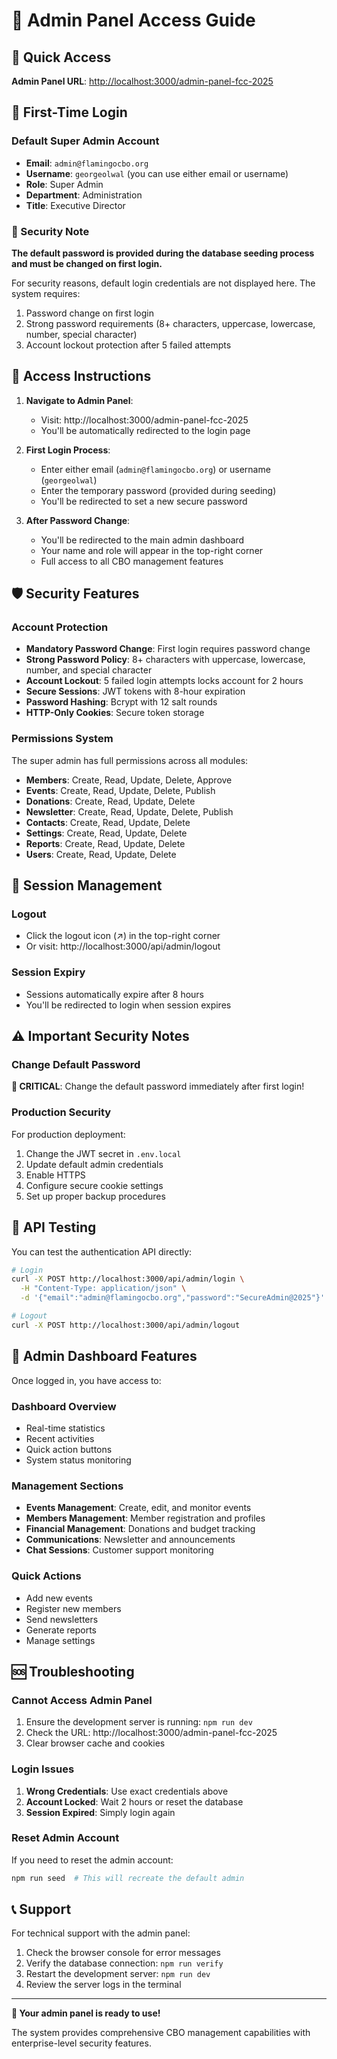 # 🔐 Admin Panel Access Guide

## 🎯 Quick Access

**Admin Panel URL**: [http://localhost:3000/admin-panel-fcc-2025](http://localhost:3000/admin-panel-fcc-2025)

## 🔑 First-Time Login

### Default Super Admin Account

- **Email**: `admin@flamingocbo.org`
- **Username**: `georgeolwal` (you can use either email or username)
- **Role**: Super Admin
- **Department**: Administration
- **Title**: Executive Director

### 🔐 Security Note

**The default password is provided during the database seeding process and must be changed on first login.**

For security reasons, default login credentials are not displayed here. The system requires:

1. Password change on first login
2. Strong password requirements (8+ characters, uppercase, lowercase, number, special character)
3. Account lockout protection after 5 failed attempts

## 🚀 Access Instructions

1. **Navigate to Admin Panel**:

   - Visit: http://localhost:3000/admin-panel-fcc-2025
   - You'll be automatically redirected to the login page

2. **First Login Process**:

   - Enter either email (`admin@flamingocbo.org`) or username (`georgeolwal`)
   - Enter the temporary password (provided during seeding)
   - You'll be redirected to set a new secure password

3. **After Password Change**:
   - You'll be redirected to the main admin dashboard
   - Your name and role will appear in the top-right corner
   - Full access to all CBO management features

## 🛡️ Security Features

### Account Protection

- **Mandatory Password Change**: First login requires password change
- **Strong Password Policy**: 8+ characters with uppercase, lowercase, number, and special character
- **Account Lockout**: 5 failed login attempts locks account for 2 hours
- **Secure Sessions**: JWT tokens with 8-hour expiration
- **Password Hashing**: Bcrypt with 12 salt rounds
- **HTTP-Only Cookies**: Secure token storage

### Permissions System

The super admin has full permissions across all modules:

- **Members**: Create, Read, Update, Delete, Approve
- **Events**: Create, Read, Update, Delete, Publish
- **Donations**: Create, Read, Update, Delete
- **Newsletter**: Create, Read, Update, Delete, Publish
- **Contacts**: Create, Read, Update, Delete
- **Settings**: Create, Read, Update, Delete
- **Reports**: Create, Read, Update, Delete
- **Users**: Create, Read, Update, Delete

## 🔄 Session Management

### Logout

- Click the logout icon (↗️) in the top-right corner
- Or visit: http://localhost:3000/api/admin/logout

### Session Expiry

- Sessions automatically expire after 8 hours
- You'll be redirected to login when session expires

## ⚠️ Important Security Notes

### Change Default Password

**🚨 CRITICAL**: Change the default password immediately after first login!

### Production Security

For production deployment:

1. Change the JWT secret in `.env.local`
2. Update default admin credentials
3. Enable HTTPS
4. Configure secure cookie settings
5. Set up proper backup procedures

## 🧪 API Testing

You can test the authentication API directly:

```bash
# Login
curl -X POST http://localhost:3000/api/admin/login \
  -H "Content-Type: application/json" \
  -d '{"email":"admin@flamingocbo.org","password":"SecureAdmin@2025"}'

# Logout
curl -X POST http://localhost:3000/api/admin/logout
```

## 🔧 Admin Dashboard Features

Once logged in, you have access to:

### Dashboard Overview

- Real-time statistics
- Recent activities
- Quick action buttons
- System status monitoring

### Management Sections

- **Events Management**: Create, edit, and monitor events
- **Members Management**: Member registration and profiles
- **Financial Management**: Donations and budget tracking
- **Communications**: Newsletter and announcements
- **Chat Sessions**: Customer support monitoring

### Quick Actions

- Add new events
- Register new members
- Send newsletters
- Generate reports
- Manage settings

## 🆘 Troubleshooting

### Cannot Access Admin Panel

1. Ensure the development server is running: `npm run dev`
2. Check the URL: http://localhost:3000/admin-panel-fcc-2025
3. Clear browser cache and cookies

### Login Issues

1. **Wrong Credentials**: Use exact credentials above
2. **Account Locked**: Wait 2 hours or reset the database
3. **Session Expired**: Simply login again

### Reset Admin Account

If you need to reset the admin account:

```bash
npm run seed  # This will recreate the default admin
```

## 📞 Support

For technical support with the admin panel:

1. Check the browser console for error messages
2. Verify the database connection: `npm run verify`
3. Restart the development server: `npm run dev`
4. Review the server logs in the terminal

---

**🎉 Your admin panel is ready to use!**

The system provides comprehensive CBO management capabilities with enterprise-level security features.
